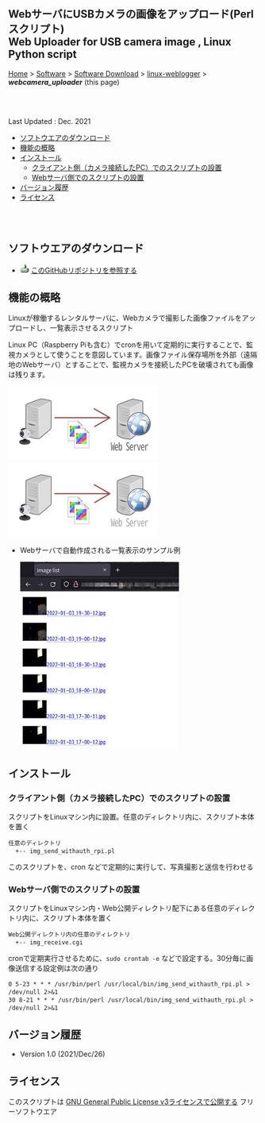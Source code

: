 ## WebサーバにUSBカメラの画像をアップロード(Perlスクリプト) <br/>Web Uploader for USB camera image , Linux Python script<!-- omit in toc -->


[Home](https://oasis3855.github.io/webpage/) > [Software](https://oasis3855.github.io/webpage/software/index.html) > [Software Download](https://oasis3855.github.io/webpage/software/software-download.html) > [linux-weblogger](../README.md) > ***webcamera_uploader*** (this page)

<br />
<br />

Last Updated : Dec. 2021


- [ソフトウエアのダウンロード](#ソフトウエアのダウンロード)
- [機能の概略](#機能の概略)
- [インストール](#インストール)
  - [クライアント側（カメラ接続したPC）でのスクリプトの設置](#クライアント側カメラ接続したpcでのスクリプトの設置)
  - [Webサーバ側でのスクリプトの設置](#webサーバ側でのスクリプトの設置)
- [バージョン履歴](#バージョン履歴)
- [ライセンス](#ライセンス)

<br />
<br />

## ソフトウエアのダウンロード

- ![download icon](../readme_pics/soft-ico-download-darkmode.gif)   [このGitHubリポジトリを参照する](../webcamera_uploader/) 


## 機能の概略

Linuxが稼働するレンタルサーバに、Webカメラで撮影した画像ファイルをアップロードし、一覧表示させるスクリプト

Linux PC（Raspberry Piも含む）でcronを用いて定期的に実行することで、監視カメラとして使うことを意図しています。画像ファイル保存場所を外部（遠隔地のWebサーバ）とすることで、監視カメラを接続したPCを破壊されても画像は残ります。

  ![機能の概略図](readme_pics/webcamera-uploader-schematic.png#gh-light-mode-only)
  ![機能の概略図](readme_pics/webcamera-uploader-schematic-darkmode.png#gh-dark-mode-only)

- Webサーバで自動作成される一覧表示のサンプル例

  ![機能の概略図](readme_pics/server_webpage_sample.jpg)

## インストール
### クライアント側（カメラ接続したPC）でのスクリプトの設置
スクリプトをLinuxマシン内に設置。任意のディレクトリ内に、スクリプト本体を置く

    任意のディレクトリ
      +-- img_send_withauth_rpi.pl

このスクリプトを、cron などで定期的に実行して、写真撮影と送信を行わせる

### Webサーバ側でのスクリプトの設置
スクリプトをLinuxマシン内・Web公開ディレクトリ配下にある任意のディレクトリ内に、スクリプト本体を置く

    Web公開ディレクトリ内の任意のディレクトリ
      +-- img_receive.cgi

cronで定期実行させるために、```sudo crontab -e``` などで設定する。30分毎に画像送信する設定例は次の通り

    0 5-23 * * * /usr/bin/perl /usr/local/bin/img_send_withauth_rpi.pl > /dev/null 2>&1
    30 8-21 * * * /usr/bin/perl /usr/local/bin/img_send_withauth_rpi.pl > /dev/null 2>&1

## バージョン履歴
- Version 1.0 (2021/Dec/26)


## ライセンス

このスクリプトは [GNU General Public License v3ライセンスで公開する](https://gpl.mhatta.org/gpl.ja.html) フリーソフトウエア
